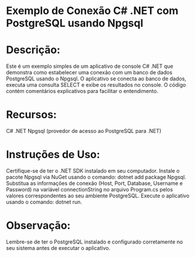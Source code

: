 # Exemplo de Conexão C# .NET com PostgreSQL usando Npgsql

# Descrição:
Este é um exemplo simples de um aplicativo de console C# .NET que demonstra como estabelecer uma conexão com um banco de dados PostgreSQL usando o Npgsql. O aplicativo se conecta ao banco de dados, executa uma consulta SELECT e exibe os resultados no console. O código contém comentários explicativos para facilitar o entendimento.

# Recursos:

C# .NET
Npgsql (provedor de acesso ao PostgreSQL para .NET)

# Instruções de Uso:
Certifique-se de ter o .NET SDK instalado em seu computador.
Instale o pacote Npgsql via NuGet usando o comando: dotnet add package Npgsql.
Substitua as informações de conexão (Host, Port, Database, Username e Password) na variável connectionString no arquivo Program.cs pelos valores correspondentes ao seu ambiente PostgreSQL.
Execute o aplicativo usando o comando: dotnet run.
# Observação:
Lembre-se de ter o PostgreSQL instalado e configurado corretamente no seu sistema antes de executar o aplicativo.
